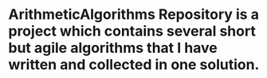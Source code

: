 # ArithmeticAlgorithms Repository is a project which contains several short but agile algorithms that I have written and collected in one solution.
